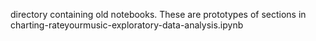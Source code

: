 directory containing old notebooks. These are prototypes of sections in charting-rateyourmusic-exploratory-data-analysis.ipynb
